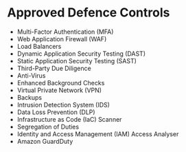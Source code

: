# Approved Defence Controls

- Multi-Factor Authentication (MFA)  
- Web Application Firewall (WAF)  
- Load Balancers  
- Dynamic Application Security Testing (DAST)  
- Static Application Security Testing (SAST)  
- Third-Party Due Diligence  
- Anti-Virus  
- Enhanced Background Checks  
- Virtual Private Network (VPN)  
- Backups  
- Intrusion Detection System (IDS)  
- Data Loss Prevention (DLP)  
- Infrastructure as Code (IaC) Scanner  
- Segregation of Duties  
- Identity and Access Management (IAM) Access Analyser  
- Amazon GuardDuty  

